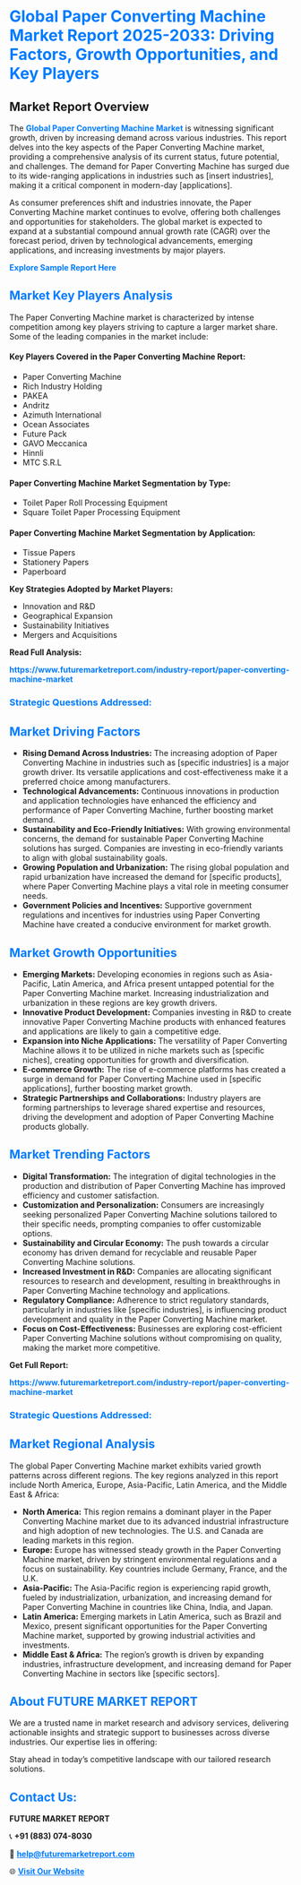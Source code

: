 <h1 style="color: #007BFF;">Global Paper Converting Machine Market Report 2025-2033: Driving Factors, Growth Opportunities, and Key Players</h1>

<section id="overview">
<h2>Market Report Overview</h2>
<p>The <a href="https://www.futuremarketreport.com/industry-report/paper-converting-machine-market" style="color: #007BFF; text-decoration: none;"><strong>Global Paper Converting Machine Market</strong></a> is witnessing significant growth, driven by increasing demand across various industries. This report delves into the key aspects of the Paper Converting Machine market, providing a comprehensive analysis of its current status, future potential, and challenges. The demand for Paper Converting Machine has surged due to its wide-ranging applications in industries such as [insert industries], making it a critical component in modern-day [applications].</p>
<p>As consumer preferences shift and industries innovate, the Paper Converting Machine market continues to evolve, offering both challenges and opportunities for stakeholders. The global market is expected to expand at a substantial compound annual growth rate (CAGR) over the forecast period, driven by technological advancements, emerging applications, and increasing investments by major players.</p>
</section>

<section id="overview">
<p><a href="https://www.futuremarketreport.com/request-sample/reportId=50872" style="color: #007BFF; text-decoration: none;"><strong>Explore Sample Report Here</strong></a></p>
</section>

<section id="key-players">
<h2 style="color: #007BFF;">Market Key Players Analysis</h2>
<p>The Paper Converting Machine market is characterized by intense competition among key players striving to capture a larger market share. Some of the leading companies in the market include:</p>
<h4>Key Players Covered in the Paper Converting Machine Report:</h4>
<ul><li>Paper Converting Machine</li><li>Rich Industry Holding</li><li>PAKEA</li><li>Andritz</li><li>Azimuth International</li><li>Ocean Associates</li><li>Future Pack</li><li>GAVO Meccanica</li><li>Hinnli</li><li>MTC S.R.L</li></ul>
<h4>Paper Converting Machine Market Segmentation by Type:</h4>
<ul><li>Toilet Paper Roll Processing Equipment</li><li>Square Toilet Paper Processing Equipment</li></ul>

<h4>Paper Converting Machine Market Segmentation by Application:</h4>
<ul><li>Tissue Papers</li><li>Stationery Papers</li><li>Paperboard</li></ul>
<p><strong>Key Strategies Adopted by Market Players:</strong></p>
<ul>
<li>Innovation and R&D</li>
<li>Geographical Expansion</li>
<li>Sustainability Initiatives</li>
<li>Mergers and Acquisitions</li>
</ul>
</section>

<section>
<p><strong>Read Full Analysis: </strong></p><a href="https://www.futuremarketreport.com/industry-report/paper-converting-machine-market" style="color: #007BFF; text-decoration: none;"><strong>https://www.futuremarketreport.com/industry-report/paper-converting-machine-market</strong></a>
<h3 style="color: #007BFF;">Strategic Questions Addressed:</h3>
</section>

<section id="driving-factors">
<h2 style="color: #007BFF;">Market Driving Factors</h2>
<ul>
<li><strong>Rising Demand Across Industries:</strong> The increasing adoption of Paper Converting Machine in industries such as [specific industries] is a major growth driver. Its versatile applications and cost-effectiveness make it a preferred choice among manufacturers.</li>
<li><strong>Technological Advancements:</strong> Continuous innovations in production and application technologies have enhanced the efficiency and performance of Paper Converting Machine, further boosting market demand.</li>
<li><strong>Sustainability and Eco-Friendly Initiatives:</strong> With growing environmental concerns, the demand for sustainable Paper Converting Machine solutions has surged. Companies are investing in eco-friendly variants to align with global sustainability goals.</li>
<li><strong>Growing Population and Urbanization:</strong> The rising global population and rapid urbanization have increased the demand for [specific products], where Paper Converting Machine plays a vital role in meeting consumer needs.</li>
<li><strong>Government Policies and Incentives:</strong> Supportive government regulations and incentives for industries using Paper Converting Machine have created a conducive environment for market growth.</li>
</ul>
</section>

<section id="growth-opportunities">
<h2 style="color: #007BFF;">Market Growth Opportunities</h2>
<ul>
<li><strong>Emerging Markets:</strong> Developing economies in regions such as Asia-Pacific, Latin America, and Africa present untapped potential for the Paper Converting Machine market. Increasing industrialization and urbanization in these regions are key growth drivers.</li>
<li><strong>Innovative Product Development:</strong> Companies investing in R&D to create innovative Paper Converting Machine products with enhanced features and applications are likely to gain a competitive edge.</li>
<li><strong>Expansion into Niche Applications:</strong> The versatility of Paper Converting Machine allows it to be utilized in niche markets such as [specific niches], creating opportunities for growth and diversification.</li>
<li><strong>E-commerce Growth:</strong> The rise of e-commerce platforms has created a surge in demand for Paper Converting Machine used in [specific applications], further boosting market growth.</li>
<li><strong>Strategic Partnerships and Collaborations:</strong> Industry players are forming partnerships to leverage shared expertise and resources, driving the development and adoption of Paper Converting Machine products globally.</li>
</ul>
</section>

<section id="trending-factors">
<h2 style="color: #007BFF;">Market Trending Factors</h2>
<ul>
<li><strong>Digital Transformation:</strong> The integration of digital technologies in the production and distribution of Paper Converting Machine has improved efficiency and customer satisfaction.</li>
<li><strong>Customization and Personalization:</strong> Consumers are increasingly seeking personalized Paper Converting Machine solutions tailored to their specific needs, prompting companies to offer customizable options.</li>
<li><strong>Sustainability and Circular Economy:</strong> The push towards a circular economy has driven demand for recyclable and reusable Paper Converting Machine solutions.</li>
<li><strong>Increased Investment in R&D:</strong> Companies are allocating significant resources to research and development, resulting in breakthroughs in Paper Converting Machine technology and applications.</li>
<li><strong>Regulatory Compliance:</strong> Adherence to strict regulatory standards, particularly in industries like [specific industries], is influencing product development and quality in the Paper Converting Machine market.</li>
<li><strong>Focus on Cost-Effectiveness:</strong> Businesses are exploring cost-efficient Paper Converting Machine solutions without compromising on quality, making the market more competitive.</li>
</ul>
</section>

<section>
<p><strong>Get Full Report: </strong></p><a href="https://www.futuremarketreport.com/industry-report/paper-converting-machine-market" style="color: #007BFF; text-decoration: none;"><strong>https://www.futuremarketreport.com/industry-report/paper-converting-machine-market</strong></a>
<h3 style="color: #007BFF;">Strategic Questions Addressed:</h3>
</section>


<section id="regional-analysis">
<h2 style="color: #007BFF;">Market Regional Analysis</h2>
<p>The global Paper Converting Machine market exhibits varied growth patterns across different regions. The key regions analyzed in this report include North America, Europe, Asia-Pacific, Latin America, and the Middle East & Africa:</p>
<ul>
<li><strong>North America:</strong> This region remains a dominant player in the Paper Converting Machine market due to its advanced industrial infrastructure and high adoption of new technologies. The U.S. and Canada are leading markets in this region.</li>
<li><strong>Europe:</strong> Europe has witnessed steady growth in the Paper Converting Machine market, driven by stringent environmental regulations and a focus on sustainability. Key countries include Germany, France, and the U.K.</li>
<li><strong>Asia-Pacific:</strong> The Asia-Pacific region is experiencing rapid growth, fueled by industrialization, urbanization, and increasing demand for Paper Converting Machine in countries like China, India, and Japan.</li>
<li><strong>Latin America:</strong> Emerging markets in Latin America, such as Brazil and Mexico, present significant opportunities for the Paper Converting Machine market, supported by growing industrial activities and investments.</li>
<li><strong>Middle East & Africa:</strong> The region’s growth is driven by expanding industries, infrastructure development, and increasing demand for Paper Converting Machine in sectors like [specific sectors].</li>
</ul>
</section>

<footer>
<h2 style="color: #007BFF;">About FUTURE MARKET REPORT</h2>
<p>We are a trusted name in market research and advisory services, delivering actionable insights and strategic support to businesses across diverse industries. Our expertise lies in offering:</p>

<p>Stay ahead in today’s competitive landscape with our tailored research solutions.</p>

<h2 style="color: #007BFF;">Contact Us:</h2>
<p><strong>FUTURE MARKET REPORT</strong></p>
<p>📞 <strong>+91 (883) 074-8030</strong></p>
<p>📧 <strong><a href="mailto:help@futuremarketreport.com" style="color: #007BFF;">help@futuremarketreport.com</a></strong></p>
<p>🌐 <strong><a href="https://www.futuremarketreport.com/" style="color: #007BFF;">Visit Our Website</a></strong></p>
</footer>
